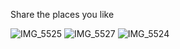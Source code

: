 Share the places you like

![IMG_5525](https://user-images.githubusercontent.com/73866831/115758064-ed99d300-a3c8-11eb-958d-081d1374a17a.PNG)
![IMG_5527](https://user-images.githubusercontent.com/73866831/115758067-eecb0000-a3c8-11eb-9a1f-5e20af955f71.PNG)
![IMG_5524](https://user-images.githubusercontent.com/73866831/115758073-effc2d00-a3c8-11eb-9d44-edecc6583ee1.PNG)
